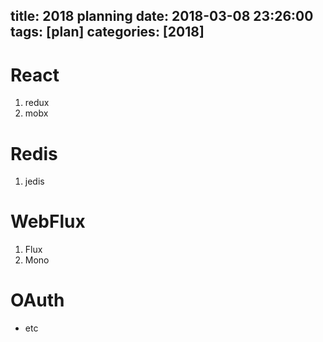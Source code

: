 title: 2018 planning
date: 2018-03-08 23:26:00
tags: [plan]
categories: [2018]
---
# React
1. redux
2. mobx

# Redis
1. jedis

# WebFlux
1. Flux
2. Mono

# OAuth
* etc

